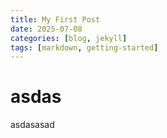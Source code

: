 ```yaml
---
title: My First Post
date: 2025-07-08
categories: [blog, jekyll]
tags: [markdown, getting-started]
---
```


# asdas

asdasasad

